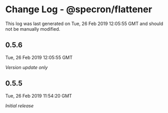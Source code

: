 # Change Log - @specron/flattener

This log was last generated on Tue, 26 Feb 2019 12:05:55 GMT and should not be manually modified.

## 0.5.6
Tue, 26 Feb 2019 12:05:55 GMT

*Version update only*

## 0.5.5
Tue, 26 Feb 2019 11:54:20 GMT

*Initial release*

